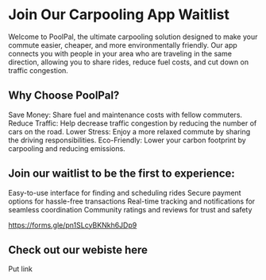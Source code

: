 # Join Our Carpooling App Waitlist

Welcome to PoolPal, the ultimate carpooling solution designed to make your commute easier, cheaper, and more environmentally friendly. Our app connects you with people in your area who are traveling in the same direction, allowing you to share rides, reduce fuel costs, and cut down on traffic congestion.

## Why Choose PoolPal?

Save Money: Share fuel and maintenance costs with fellow commuters.
Reduce Traffic: Help decrease traffic congestion by reducing the number of cars on the road.
Lower Stress: Enjoy a more relaxed commute by sharing the driving responsibilities.
Eco-Friendly: Lower your carbon footprint by carpooling and reducing emissions.

## Join our waitlist to be the first to experience:

Easy-to-use interface for finding and scheduling rides
Secure payment options for hassle-free transactions
Real-time tracking and notifications for seamless coordination
Community ratings and reviews for trust and safety

https://forms.gle/pn1SLcyBKNkh6JDp9

## Check out our webiste here

Put link
